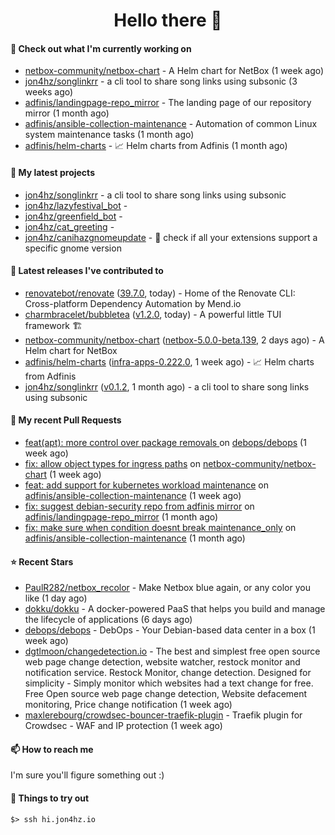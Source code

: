 <h1 align=center>Hello there 👋</h1>

#### 👷 Check out what I'm currently working on

- [netbox-community/netbox-chart](https://github.com/netbox-community/netbox-chart) - A Helm chart for NetBox (1 week ago)
- [jon4hz/songlinkrr](https://github.com/jon4hz/songlinkrr) - a cli tool to share song links using subsonic (3 weeks ago)
- [adfinis/landingpage-repo_mirror](https://github.com/adfinis/landingpage-repo_mirror) - The landing page of our repository mirror (1 month ago)
- [adfinis/ansible-collection-maintenance](https://github.com/adfinis/ansible-collection-maintenance) - Automation of common Linux system maintenance tasks (1 month ago)
- [adfinis/helm-charts](https://github.com/adfinis/helm-charts) - 📈 Helm charts from Adfinis (1 month ago)

#### 🌱 My latest projects

- [jon4hz/songlinkrr](https://github.com/jon4hz/songlinkrr) - a cli tool to share song links using subsonic
- [jon4hz/lazyfestival_bot](https://github.com/jon4hz/lazyfestival_bot) - 
- [jon4hz/greenfield_bot](https://github.com/jon4hz/greenfield_bot) - 
- [jon4hz/cat_greeting](https://github.com/jon4hz/cat_greeting) - 
- [jon4hz/canihazgnomeupdate](https://github.com/jon4hz/canihazgnomeupdate) - 🧙 check if all your extensions support a specific gnome version

#### 🔭 Latest releases I've contributed to

- [renovatebot/renovate](https://github.com/renovatebot/renovate) ([39.7.0](https://github.com/renovatebot/renovate/releases/tag/39.7.0), today) - Home of the Renovate CLI: Cross-platform Dependency Automation by Mend.io
- [charmbracelet/bubbletea](https://github.com/charmbracelet/bubbletea) ([v1.2.0](https://github.com/charmbracelet/bubbletea/releases/tag/v1.2.0), today) - A powerful little TUI framework 🏗
- [netbox-community/netbox-chart](https://github.com/netbox-community/netbox-chart) ([netbox-5.0.0-beta.139](https://github.com/netbox-community/netbox-chart/releases/tag/netbox-5.0.0-beta.139), 2 days ago) - A Helm chart for NetBox
- [adfinis/helm-charts](https://github.com/adfinis/helm-charts) ([infra-apps-0.222.0](https://github.com/adfinis/helm-charts/releases/tag/infra-apps-0.222.0), 1 week ago) - 📈 Helm charts from Adfinis
- [jon4hz/songlinkrr](https://github.com/jon4hz/songlinkrr) ([v0.1.2](https://github.com/jon4hz/songlinkrr/releases/tag/v0.1.2), 1 month ago) - a cli tool to share song links using subsonic

#### 🔨 My recent Pull Requests

- [feat(apt): more control over package removals ](https://github.com/debops/debops/pull/2546) on [debops/debops](https://github.com/debops/debops) (1 week ago)
- [fix: allow object types for ingress paths](https://github.com/netbox-community/netbox-chart/pull/398) on [netbox-community/netbox-chart](https://github.com/netbox-community/netbox-chart) (1 week ago)
- [feat: add support for kubernetes workload maintenance](https://github.com/adfinis/ansible-collection-maintenance/pull/77) on [adfinis/ansible-collection-maintenance](https://github.com/adfinis/ansible-collection-maintenance) (1 week ago)
- [fix: suggest debian-security repo from adfinis mirror](https://github.com/adfinis/landingpage-repo_mirror/pull/121) on [adfinis/landingpage-repo_mirror](https://github.com/adfinis/landingpage-repo_mirror) (1 month ago)
- [fix: make sure when condition doesnt break maintenance_only](https://github.com/adfinis/ansible-collection-maintenance/pull/73) on [adfinis/ansible-collection-maintenance](https://github.com/adfinis/ansible-collection-maintenance) (1 month ago)

#### ⭐ Recent Stars

- [PaulR282/netbox_recolor](https://github.com/PaulR282/netbox_recolor) - Make Netbox blue again, or any color you like  (1 day ago)
- [dokku/dokku](https://github.com/dokku/dokku) - A docker-powered PaaS that helps you build and manage the lifecycle of applications (6 days ago)
- [debops/debops](https://github.com/debops/debops) - DebOps - Your Debian-based data center in a box (1 week ago)
- [dgtlmoon/changedetection.io](https://github.com/dgtlmoon/changedetection.io) - The best and simplest free open source web page change detection, website watcher,  restock monitor and notification service. Restock Monitor, change detection. Designed for simplicity - Simply monitor which websites had a text change for free. Free Open source web page change detection, Website defacement monitoring, Price change notification (1 week ago)
- [maxlerebourg/crowdsec-bouncer-traefik-plugin](https://github.com/maxlerebourg/crowdsec-bouncer-traefik-plugin) - Traefik plugin for Crowdsec - WAF and IP protection (1 week ago)

#### 📫 How to reach me
I'm sure you'll figure something out :)

#### 👀 Things to try out
```
$> ssh hi.jon4hz.io
```